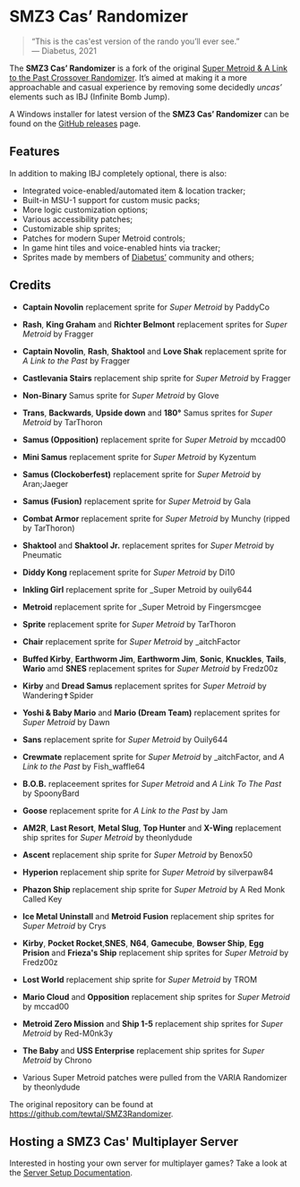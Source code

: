 # SMZ3 Cas’ Randomizer

> “This is the cas'est version of the rando you’ll ever see.” \
>— Diabetus, 2021

The **SMZ3 Cas’ Randomizer** is a fork of the original [Super Metroid & A 
Link to the Past Crossover Randomizer](https://samus.link/). It’s aimed at making 
it a more approachable and casual experience by removing some decidedly 
_uncas’_ elements such as IBJ (Infinite Bomb Jump).

A Windows installer for latest version of the **SMZ3 Cas’ Randomizer** can be 
found on the [GitHub releases] page.

## Features
In addition to making IBJ completely optional, there is also:

 - Integrated voice-enabled/automated item & location tracker;
 - Built-in MSU-1 support for custom music packs;
 - More logic customization options;
 - Various accessibility patches;
 - Customizable ship sprites;
 - Patches for modern Super Metroid controls;
 - In game hint tiles and voice-enabled hints via tracker;
 - Sprites made by members of [Diabetus’](https://twitch.tv/the_betus) community and others;

## Credits
- **Captain Novolin** replacement sprite for _Super Metroid_ by PaddyCo
- **Rash**, **King Graham** and **Richter Belmont** replacement sprites for _Super Metroid_ by Fragger
- **Captain Novolin**, **Rash**, **Shaktool** and **Love Shak** replacement sprite for _A Link to the Past_ by Fragger
- **Castlevania Stairs** replacement ship sprite for _Super Metroid_ by Fragger
- **Non-Binary** Samus sprite for _Super Metroid_ by Glove
- **Trans**, **Backwards**, **Upside down** and **180°** Samus sprites for _Super Metroid_ by TarThoron
- **Samus (Opposition)** replacement sprite for _Super Metroid_ by mccad00
- **Mini Samus** replacement sprite for _Super Metroid_ by Kyzentum
- **Samus (Clockoberfest)** replacement sprite for _Super Metroid_ by Aran;Jaeger
- **Samus (Fusion)** replacement sprite for _Super Metroid_ by Gala
- **Combat Armor** replacement sprite for _Super Metroid_ by Munchy (ripped by TarThoron)
- **Shaktool** and **Shaktool Jr.** replacement sprites for _Super Metroid_ by Pneumatic
- **Diddy Kong** replacement sprite for _Super Metroid_ by Di10 
- **Inkling Girl** replacement sprite for _Super Metroid by ouily644
- **Metroid** replacement sprite for _Super Metroid by Fingersmcgee
- **Sprite** replacement sprite for _Super Metroid_ by TarThoron
- **Chair** replacement sprite for _Super Metroid_ by \_aitchFactor
- **Buffed Kirby**, **Earthworm Jim**, **Earthworm Jim**, **Sonic**, **Knuckles**, **Tails**, **Wario** amd **SNES** replacement sprites for _Super Metroid_ by Fredz00z
- **Kirby** and **Dread Samus** replacement sprites for _Super Metroid_ by Wandering✝Spider
- **Yoshi & Baby Mario** and **Mario (Dream Team)** replacement sprites for _Super Metroid_ by Dawn
- **Sans** replacement sprite for _Super Metroid_ by Ouily644
- **Crewmate** replacement sprite for _Super Metroid_ by \_aitchFactor, and _A Link to the Past_ by Fish_waffle64
- **B.O.B.** replaceement sprites for _Super Metroid_ and _A Link To The Past_ by SpoonyBard
- **Goose** replacement sprite for _A Link to the Past_ by Jam
- **AM2R**, **Last Resort**, **Metal Slug**, **Top Hunter** and **X-Wing** replacement ship sprites for _Super Metroid_ by theonlydude
- **Ascent** replacement ship sprite for _Super Metroid_ by Benox50
- **Hyperion** replacement ship sprite for _Super Metroid_ by silverpaw84
- **Phazon Ship** replacement ship sprite for _Super Metroid_ by A Red Monk Called Key
- **Ice Metal Uninstall** and **Metroid Fusion** replacement ship sprites for _Super Metroid_ by Crys
- **Kirby**, **Pocket Rocket**,**SNES**, **N64**, **Gamecube**, **Bowser Ship**, **Egg Prision** and **Frieza's Ship** replacement ship sprites for _Super Metroid_ by Fredz00z
- **Lost World** replacement ship sprite for _Super Metroid_ by TROM
- **Mario Cloud** and **Opposition** replacement ship sprites for _Super Metroid_ by mccad00
- **Metroid Zero Mission** and **Ship 1-5** replacement ship sprites for _Super Metroid_ by Red-M0nk3y
- **The Baby** and **USS Enterprise** replacement ship sprites for _Super Metroid_ by Chrono

- Various Super Metroid patches were pulled from the VARIA Randomizer by theonlydude

The original repository can be found at <https://github.com/tewtal/SMZ3Randomizer>.

[GitHub releases]: https://github.com/Vivelin/SMZ3Randomizer/releases

## Hosting a SMZ3 Cas' Multiplayer Server
Interested in hosting your own server for multiplayer games? Take a look at the [Server Setup Documentation](docs/ServerSetup.md).